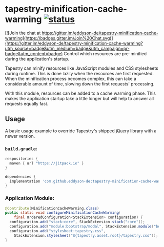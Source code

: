 # tapestry-minification-cache-warming [![status](https://github.com/eddyson-de/tapestry-minification-cache-warming/actions/workflows/main.yml/badge.svg)](https://github.com/eddyson-de/tapestry-minification-cache-warming/actions/workflows/main.yml)

[![Join the chat at https://gitter.im/eddyson-de/tapestry-minification-cache-warming](https://badges.gitter.im/Join%20Chat.svg)](https://gitter.im/eddyson-de/tapestry-minification-cache-warming?utm_source=badge&utm_medium=badge&utm_campaign=pr-badge&utm_content=badge)
Control which resources are pre-minified during the application's startup.

Tapestry can minify resources like JavaScript modules and CSS stylesheets during runtime. This is done lazily when the resources are first requested. When the minification process becomes complex, this can take a considerable amount of time, slowing down the first requests' processing.

With this module, resources can be added to a cache warming phase. This makes the application startup take a little longer but will help to answer all requests equally fast.

## Usage

A basic usage example to override Tapestry's shipped jQuery library with a newer version.

### `build.gradle`:
```groovy
respositories {
  maven { url "https://jitpack.io" }
}

dependencies {
  implementation 'com.github.eddyson-de:tapestry-minification-cache-warming:0.3.0'
}

```

### Application Module:
```java
@Contribute(MinificationCacheWarming.class)
public static void configureMinificationCacheWarming(
    final OrderedConfiguration<StackExtension> configuration) {
  configuration.add("stack:core", StackExtension.stack("core"));
  configuration.add("module:bootstrap/modal", StackExtension.module("bootstrap/modal"));
  configuration.add("stylesheet:tapestry.css",
    StackExtension.stylesheet("${tapestry.asset.root}/tapestry.css"));
}
```
